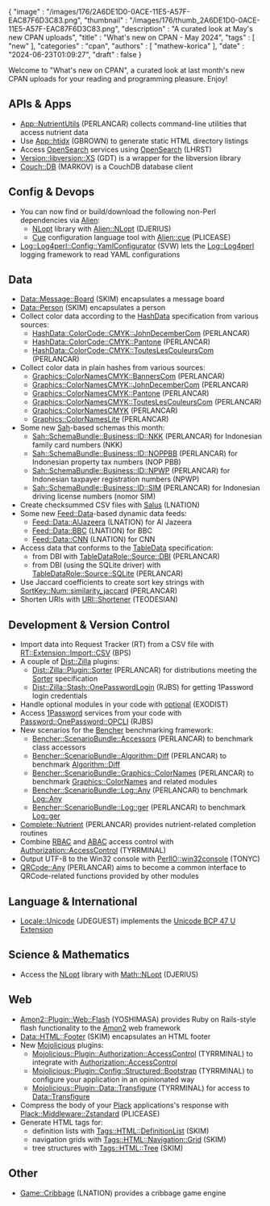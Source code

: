 {
   "image" : "/images/176/2A6DE1D0-0ACE-11E5-A57F-EAC87F6D3C83.png",
   "thumbnail" : "/images/176/thumb_2A6DE1D0-0ACE-11E5-A57F-EAC87F6D3C83.png",
   "description" : "A curated look at May's new CPAN uploads",
   "title" : "What's new on CPAN - May 2024",
   "tags" : [
      "new"
   ],
   "categories" : "cpan",
   "authors" : [
      "mathew-korica"
   ],
   "date" : "2024-06-23T01:09:27",
   "draft" : false
}


Welcome to "What's new on CPAN", a curated look at last month's new CPAN uploads for your reading and programming pleasure. Enjoy!

APIs & Apps
-----------
* [App::NutrientUtils](https://metacpan.org/pod/App::NutrientUtils) (PERLANCAR) collects command-line utilities that access nutrient data
* Use [App::htidx](https://metacpan.org/pod/App::htidx) (GBROWN) to generate static HTML directory listings
* Access [OpenSearch](https://opensearch.org/) services using [OpenSearch](https://metacpan.org/pod/OpenSearch) (LHRST)
* [Version::libversion::XS](https://metacpan.org/pod/Version::libversion::XS) (GDT) is a wrapper for the libversion library
* [Couch::DB](https://metacpan.org/pod/Couch::DB) (MARKOV) is a CouchDB database client


Config & Devops
---------------
* You can now find or build/download the following non-Perl dependencies via [Alien](https://metacpan.org/pod/Alien): 
	* [NLopt](https://github.com/stevengj/nlopt) library with [Alien::NLopt](https://metacpan.org/pod/Alien::NLopt) (DJERIUS)
	* [Cue](https://cuelang.org/) configuration language tool with [Alien::cue](https://metacpan.org/pod/Alien::cue) (PLICEASE)
* [Log::Log4perl::Config::YamlConfigurator](https://metacpan.org/pod/Log::Log4perl::Config::YamlConfigurator) (SVW) lets the [Log::Log4perl](https://metacpan.org/pod/Log::Log4perl) logging framework to read YAML configurations


Data
----
* [Data::Message::Board](https://metacpan.org/pod/Data::Message::Board) (SKIM) encapsulates a message board
* [Data::Person](https://metacpan.org/pod/Data::Person) (SKIM) encapsulates a person
* Collect color data according to the [HashData](https://metacpan.org/pod/HashData) specification from various sources:
	* [HashData::ColorCode::CMYK::JohnDecemberCom](https://metacpan.org/pod/HashData::ColorCode::CMYK::JohnDecemberCom) (PERLANCAR)
	* [HashData::ColorCode::CMYK::Pantone](https://metacpan.org/pod/HashData::ColorCode::CMYK::Pantone) (PERLANCAR)
	* [HashData::ColorCode::CMYK::ToutesLesCouleursCom](https://metacpan.org/pod/HashData::ColorCode::CMYK::ToutesLesCouleursCom) (PERLANCAR)
* Collect color data in plain hashes from various sources:
	* [Graphics::ColorNamesCMYK::BannersCom](https://metacpan.org/pod/Graphics::ColorNamesCMYK::BannersCom) (PERLANCAR)
	* [Graphics::ColorNamesCMYK::JohnDecemberCom](https://metacpan.org/pod/Graphics::ColorNamesCMYK::JohnDecemberCom) (PERLANCAR)
	* [Graphics::ColorNamesCMYK::Pantone](https://metacpan.org/pod/Graphics::ColorNamesCMYK::Pantone) (PERLANCAR)
	* [Graphics::ColorNamesCMYK::ToutesLesCouleursCom](https://metacpan.org/pod/Graphics::ColorNamesCMYK::ToutesLesCouleursCom) (PERLANCAR)
	* [Graphics::ColorNamesCMYK](https://metacpan.org/pod/Graphics::ColorNamesCMYK) (PERLANCAR)
	* [Graphics::ColorNamesLite](https://metacpan.org/pod/Graphics::ColorNamesLite) (PERLANCAR)
* Some new [Sah](https://metacpan.org/pod/Sah)-based schemas this month: 
	* [Sah::SchemaBundle::Business::ID::NKK](https://metacpan.org/pod/Sah::SchemaBundle::Business::ID::NKK) (PERLANCAR) for Indonesian family card numbers (NKK)
	* [Sah::SchemaBundle::Business::ID::NOPPBB](https://metacpan.org/pod/Sah::SchemaBundle::Business::ID::NOPPBB) (PERLANCAR) for Indonesian property tax numbers (NOP PBB)
	* [Sah::SchemaBundle::Business::ID::NPWP](https://metacpan.org/pod/Sah::SchemaBundle::Business::ID::NPWP) (PERLANCAR) for Indonesian taxpayer registration numbers (NPWP)
	* [Sah::SchemaBundle::Business::ID::SIM](https://metacpan.org/pod/Sah::SchemaBundle::Business::ID::SIM) (PERLANCAR) for Indonesian driving license numbers (nomor SIM)
* Create checksummed CSV files with [Salus](https://metacpan.org/pod/Salus) (LNATION)
* Some new [Feed::Data](https://metacpan.org/pod/Feed::Data)-based dynamic data feeds:
	* [Feed::Data::AlJazeera](https://metacpan.org/pod/Feed::Data::AlJazeera) (LNATION) for Al Jazeera
	* [Feed::Data::BBC](https://metacpan.org/pod/Feed::Data::BBC) (LNATION) for BBC
	* [Feed::Data::CNN](https://metacpan.org/pod/Feed::Data::CNN) (LNATION) for CNN
* Access data that conforms to the [TableData](https://metacpan.org/pod/TableData) specification:
	* from DBI with [TableDataRole::Source::DBI](https://metacpan.org/pod/TableDataRole::Source::DBI) (PERLANCAR)
	* from DBI (using the SQLite driver) with [TableDataRole::Source::SQLite](https://metacpan.org/pod/TableDataRole::Source::SQLite) (PERLANCAR)
* Use Jaccard coefficients to create sort key strings with [SortKey::Num::similarity_jaccard](https://metacpan.org/pod/SortKey::Num::similarity_jaccard) (PERLANCAR)
* Shorten URIs with [URI::Shortener](https://metacpan.org/pod/URI::Shortener) (TEODESIAN)


Development & Version Control
-----------------------------
* Import data into Request Tracker (RT) from a CSV file with [RT::Extension::Import::CSV](https://metacpan.org/pod/RT::Extension::Import::CSV) (BPS)
* A couple of [Dist::Zilla](https://metacpan.org/pod/Dist::Zilla) plugins:
	* [Dist::Zilla::Plugin::Sorter](https://metacpan.org/pod/Dist::Zilla::Plugin::Sorter) (PERLANCAR) for distributions meeting the [Sorter](https://metacpan.org/pod/Sorter) specification
	* [Dist::Zilla::Stash::OnePasswordLogin](https://metacpan.org/pod/Dist::Zilla::Stash::OnePasswordLogin) (RJBS) for getting 1Password login credentials
* Handle optional modules in your code with [optional](https://metacpan.org/pod/optional) (EXODIST)
* Access [1Password](https://1password.com/) services from your code with [Password::OnePassword::OPCLI](https://metacpan.org/pod/Password::OnePassword::OPCLI) (RJBS)
* New scenarios for the [Bencher](https://metacpan.org/dist/Bencher) benchmarking framework:
	* [Bencher::ScenarioBundle::Accessors](https://metacpan.org/pod/Bencher::ScenarioBundle::Accessors) (PERLANCAR) to benchmark class accessors
	* [Bencher::ScenarioBundle::Algorithm::Diff](https://metacpan.org/pod/Bencher::ScenarioBundle::Algorithm::Diff) (PERLANCAR) to benchmark [Algorithm::Diff](https://metacpan.org/pod/Algorithm::Diff)
	* [Bencher::ScenarioBundle::Graphics::ColorNames](https://metacpan.org/pod/Bencher::ScenarioBundle::Graphics::ColorNames) (PERLANCAR) to benchmark [Graphics::ColorNames](https://metacpan.org/pod/Graphics::ColorNames) and related modules
	* [Bencher::ScenarioBundle::Log::Any](https://metacpan.org/pod/Bencher::ScenarioBundle::Log::Any) (PERLANCAR) to benchmark [Log::Any](https://metacpan.org/pod/Log::Any)
	* [Bencher::ScenarioBundle::Log::ger](https://metacpan.org/pod/Bencher::ScenarioBundle::Log::ger) (PERLANCAR) to benchmark [Log::ger](https://metacpan.org/pod/Log::ger)
* [Complete::Nutrient](https://metacpan.org/pod/Complete::Nutrient) (PERLANCAR) provides nutrient-related completion routines
* Combine [RBAC](https://en.wikipedia.org/wiki/Role-based_access_control) and [ABAC](https://en.wikipedia.org/wiki/Attribute-based_access_control) access control with [Authorization::AccessControl](https://metacpan.org/pod/Authorization::AccessControl) (TYRRMINAL)
* Output UTF-8 to the Win32 console with [PerlIO::win32console](https://metacpan.org/pod/PerlIO::win32console) (TONYC)
* [QRCode::Any](https://metacpan.org/pod/QRCode::Any) (PERLANCAR) aims to become a common interface to QRCode-related functions provided by other modules


Language & International
------------------------
* [Locale::Unicode](https://metacpan.org/pod/Locale::Unicode) (JDEGUEST) implements the [Unicode BCP 47 U Extension](https://unicode.org/reports/tr35/#u_Extension)


Science & Mathematics
---------------------
* Access the [NLopt](https://github.com/stevengj/nlopt) library with [Math::NLopt](https://metacpan.org/pod/Math::NLopt) (DJERIUS)


Web
---
* [Amon2::Plugin::Web::Flash](https://metacpan.org/pod/Amon2::Plugin::Web::Flash) (YOSHIMASA) provides Ruby on Rails-style flash functionality to the [Amon2](https://metacpan.org/pod/Amon2) web framework
* [Data::HTML::Footer](https://metacpan.org/pod/Data::HTML::Footer) (SKIM) encapsulates an HTML footer
* New [Mojolicious](https://metacpan.org/pod/Mojolicious) plugins:
	* [Mojolicious::Plugin::Authorization::AccessControl](https://metacpan.org/pod/Mojolicious::Plugin::Authorization::AccessControl) (TYRRMINAL) to integrate with [Authorization::AccessControl](https://metacpan.org/pod/Authorization::AccessControl)
	* [Mojolicious::Plugin::Config::Structured::Bootstrap](https://metacpan.org/pod/Mojolicious::Plugin::Config::Structured::Bootstrap) (TYRRMINAL) to configure your application in an opinionated way
	* [Mojolicious::Plugin::Data::Transfigure](https://metacpan.org/pod/Mojolicious::Plugin::Data::Transfigure) (TYRRMINAL) for access to [Data::Transfigure](https://metacpan.org/pod/Data::Transfigure)
* Compress the body of your [Plack](https://metacpan.org/pod/Plack) applications's response with [Plack::Middleware::Zstandard](https://metacpan.org/pod/Plack::Middleware::Zstandard) (PLICEASE)
* Generate HTML tags for:
	* definition lists with [Tags::HTML::DefinitionList](https://metacpan.org/pod/Tags::HTML::DefinitionList) (SKIM)
	* navigation grids with [Tags::HTML::Navigation::Grid](https://metacpan.org/pod/Tags::HTML::Navigation::Grid) (SKIM)
	* tree structures with [Tags::HTML::Tree](https://metacpan.org/pod/Tags::HTML::Tree) (SKIM)


Other
-----
* [Game::Cribbage](https://metacpan.org/pod/Game::Cribbage) (LNATION) provides a cribbage game engine




